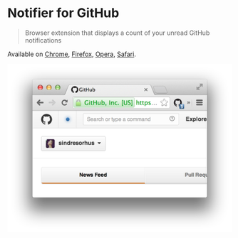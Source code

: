 # Notifier for GitHub

> Browser extension that displays a count of your unread GitHub notifications

Available on [Chrome](https://github.com/sindresorhus/notifier-for-github), [Firefox](https://github.com/sindresorhus/notifier-for-github), [Opera](https://github.com/sindresorhus/notifier-for-github), [Safari](https://github.com/sindresorhus/notifier-for-github-safari).

![](screenshot.png)
